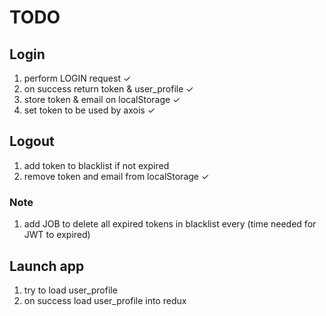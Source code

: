 # TODO

## Login
1. perform LOGIN request ✓
2. on success return token & user_profile ✓
3. store token & email on localStorage ✓
4. set token to be used by axois ✓

## Logout
1. add token to blacklist if not expired
2. remove token and email from localStorage ✓

### Note
1. add JOB to delete all expired tokens in blacklist every (time needed for JWT to expired)

## Launch app
1. try to load user_profile  
2.  on success load user_profile into redux